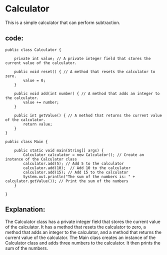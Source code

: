 # Calculator
This is a simple calculator that can perform subtraction.

## code:
```public class Calculator {
public class Calculator {
    
    private int value; // A private integer field that stores the current value of the calculator.

    public void reset() { // A method that resets the calculator to zero.
        value = 0;
    }

    public void add(int number) { // A method that adds an integer to the calculator.
        value += number;
    }

    public int getValue() { // A method that returns the current value of the calculator.
        return value;
    }
}

public class Main {
    
    public static void main(String[] args) {
        Calculator calculator = new Calculator(); // Create an instance of the Calculator class
        calculator.add(5); // Add 5 to the calculator
        calculator.add(10);  // Add 10 to the calculator
        calculator.add(15); // Add 15 to the calculator
        System.out.println("The sum of the numbers is: " + calculator.getValue()); // Print the sum of the numbers
    }

}
```

## Explanation:
The Calculator class has a private integer field that stores the current value of the calculator.
It has a method that resets the calculator to zero, a method that adds an integer to the calculator,
and a method that returns the current value of the calculator. The Main class creates an instance
of the Calculator class and adds three numbers to the calculator. It then prints the sum of the numbers.